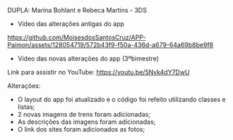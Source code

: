 
DUPLA: Marina Bohlant e Rebeca Martins - 3DS
- Vídeo das alterações antigas do app

https://github.com/MoisesdosSantosCruz/APP-Paimon/assets/128054719/572b43f9-f50a-436d-a679-64a69b8be9f8


- Vídeo das novas alterações do app (3ºbimestre)

Link para assistir no YouTube: https://youtu.be/5Nyk4dY7DwU

Alterações: 
- O layout do app foi atualizado e o código foi refeito utilizando classes e listas;
- 2 novas imagens de trens foram adicionadas;
- As descrições das imagens foram adicionadas;
- O link dos sites foram adicionados as fotos;

